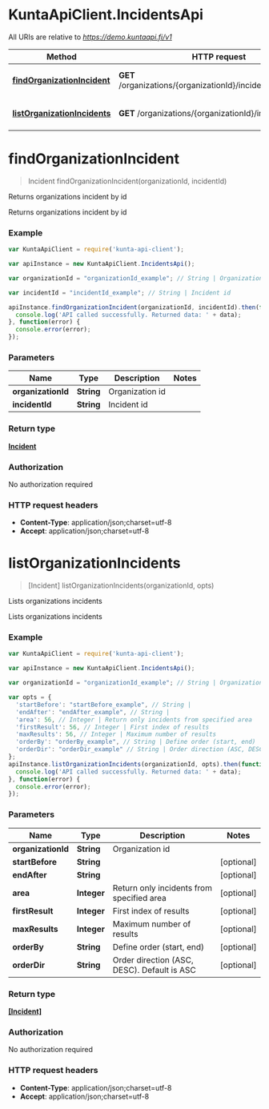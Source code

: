# KuntaApiClient.IncidentsApi

All URIs are relative to *https://demo.kuntaapi.fi/v1*

Method | HTTP request | Description
------------- | ------------- | -------------
[**findOrganizationIncident**](IncidentsApi.md#findOrganizationIncident) | **GET** /organizations/{organizationId}/incidents/{incidentId} | Returns organizations incident by id
[**listOrganizationIncidents**](IncidentsApi.md#listOrganizationIncidents) | **GET** /organizations/{organizationId}/incidents | Lists organizations incidents


<a name="findOrganizationIncident"></a>
# **findOrganizationIncident**
> Incident findOrganizationIncident(organizationId, incidentId)

Returns organizations incident by id

Returns organizations incident by id 

### Example
```javascript
var KuntaApiClient = require('kunta-api-client');

var apiInstance = new KuntaApiClient.IncidentsApi();

var organizationId = "organizationId_example"; // String | Organization id

var incidentId = "incidentId_example"; // String | Incident id

apiInstance.findOrganizationIncident(organizationId, incidentId).then(function(data) {
  console.log('API called successfully. Returned data: ' + data);
}, function(error) {
  console.error(error);
});

```

### Parameters

Name | Type | Description  | Notes
------------- | ------------- | ------------- | -------------
 **organizationId** | **String**| Organization id | 
 **incidentId** | **String**| Incident id | 

### Return type

[**Incident**](Incident.md)

### Authorization

No authorization required

### HTTP request headers

 - **Content-Type**: application/json;charset=utf-8
 - **Accept**: application/json;charset=utf-8

<a name="listOrganizationIncidents"></a>
# **listOrganizationIncidents**
> [Incident] listOrganizationIncidents(organizationId, opts)

Lists organizations incidents

Lists organizations incidents 

### Example
```javascript
var KuntaApiClient = require('kunta-api-client');

var apiInstance = new KuntaApiClient.IncidentsApi();

var organizationId = "organizationId_example"; // String | Organization id

var opts = { 
  'startBefore': "startBefore_example", // String | 
  'endAfter': "endAfter_example", // String | 
  'area': 56, // Integer | Return only incidents from specified area
  'firstResult': 56, // Integer | First index of results
  'maxResults': 56, // Integer | Maximum number of results
  'orderBy': "orderBy_example", // String | Define order (start, end)
  'orderDir': "orderDir_example" // String | Order direction (ASC, DESC). Default is ASC
};
apiInstance.listOrganizationIncidents(organizationId, opts).then(function(data) {
  console.log('API called successfully. Returned data: ' + data);
}, function(error) {
  console.error(error);
});

```

### Parameters

Name | Type | Description  | Notes
------------- | ------------- | ------------- | -------------
 **organizationId** | **String**| Organization id | 
 **startBefore** | **String**|  | [optional] 
 **endAfter** | **String**|  | [optional] 
 **area** | **Integer**| Return only incidents from specified area | [optional] 
 **firstResult** | **Integer**| First index of results | [optional] 
 **maxResults** | **Integer**| Maximum number of results | [optional] 
 **orderBy** | **String**| Define order (start, end) | [optional] 
 **orderDir** | **String**| Order direction (ASC, DESC). Default is ASC | [optional] 

### Return type

[**[Incident]**](Incident.md)

### Authorization

No authorization required

### HTTP request headers

 - **Content-Type**: application/json;charset=utf-8
 - **Accept**: application/json;charset=utf-8

